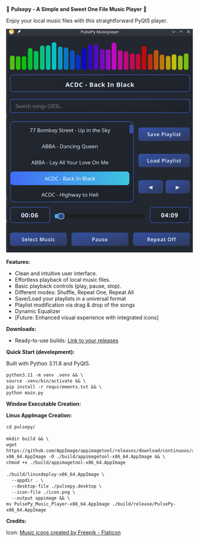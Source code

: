 🎵 **Pulsepy - A Simple and Sweet One File Music Player** 🎵

Enjoy your local music files with this straightforward PyQt5 player.

![Alt Text](./preview.png)


**Features:**

* Clean and intuitive user interface.
* Effortless playback of local music files.
* Basic playback controls (play, pause, stop).
* Different modes: Shuffle, Repeat One, Repeat All
* Save/Load your playlists in a universal format
* Playlist modification via drag & drop of the songs
* Dynamic Equalizer
* \[Future: Enhanced visual experience with integrated icons]


**Downloads:**

* Ready-to-use builds: [Link to your releases](https://github.com/Program-Adam/Pulsepy/releases/tag/v1.0.0)


**Quick Start (development):**

Built with Python 3.11.8 and PyQt5.

    python3.11 -m venv .venv && \
    source .venv/bin/activate && \
    pip install -r requirements.txt && \
    python main.py


**Window Executable Creation:**


**Linux AppImage Creation:**

    cd pulsepy/

    mkdir build && \
    wget https://github.com/AppImage/appimagetool/releases/download/continuous/appimagetool-x86_64.AppImage -O ./build/appimagetool-x86_64.AppImage && \
    chmod +x ./build/appimagetool-x86_64.AppImage

    ./build/linuxdeploy-x86_64.AppImage \
      --appdir . \
      --desktop-file ./pulsepy.desktop \
      --icon-file ./icon.png \
      --output appimage && \
    mv PulsePy_Music_Player-x86_64.AppImage ./build/release/PulsePy-x86_64.AppImage

**Credits:**

Icon: [Music icons created by Freepik - Flaticon](https://www.flaticon.com/free-icons/music)
